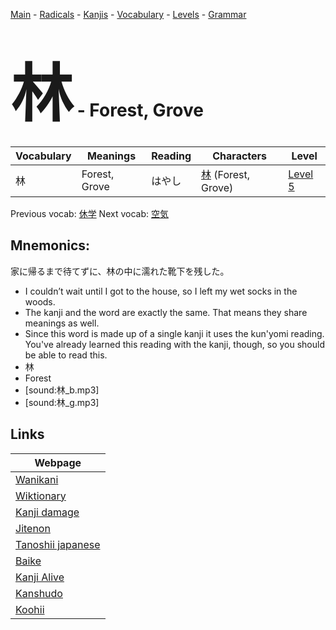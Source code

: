 <style> bigfont {font-size: 100px}</style>
[Main](../README.md) -
[Radicals](../radicals.md) -
[Kanjis](../kanjis.md) -
[Vocabulary](../vocabulary.md) -
[Levels](../levels.md) -
[Grammar](../grammar.md)
# <bigfont> 林</bigfont> - Forest, Grove 

| Vocabulary | Meanings | Reading | Characters | Level |
| --- | --- | --- | --- | --- |
| 林 | Forest, Grove | はやし |  [林](../kanjis/林.md) (Forest, Grove) | [Level 5](../levels/wk_level5.md) |

Previous vocab: [休学](休学.md) Next vocab: [空気](空気.md) 

## Mnemonics:
家に帰るまで待てずに、林の中に濡れた靴下を残した。
* I couldn’t wait until I got to the house, so I left my wet socks in the woods.
* The kanji and the word are exactly the same. That means they share meanings as well.
* Since this word is made up of a single kanji it uses the kun'yomi reading. You've already learned this reading with the kanji, though, so you should be able to read this.
* 林
* Forest
* [sound:林_b.mp3]
* [sound:林_g.mp3]


## Links 

| Webpage |
| --- |
| [Wanikani          ](https://www.wanikani.com/kanji/林) |
| [Wiktionary        ](https://en.wiktionary.org/wiki/林) |
| [Kanji damage      ](http://www.kanjidamage.com/kanji/search?utf8=✓&q=林) |
| [Jitenon           ](https://jitenon.com/kanji/林) |
| [Tanoshii japanese ](https://www.tanoshiijapanese.com/dictionary/kanji.cfm?k=林) |
| [Baike             ](https://baike.baidu.com/item/林) |
| [Kanji Alive       ](https://app.kanjialive.com/林) |
| [Kanshudo          ](https://www.kanshudo.com/searchmn?q=林) |
| [Koohii            ](https://kanji.koohii.com/study/kanji/林) |
